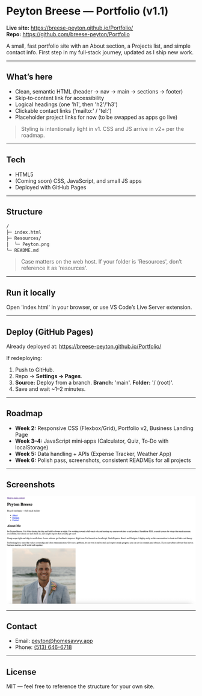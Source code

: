 # Peyton Breese — Portfolio (v1.1)

**Live site:** https://breese-peyton.github.io/Portfolio/  
**Repo:** https://github.com/breese-peyton/Portfolio

A small, fast portfolio site with an About section, a Projects list, and simple contact info. First step in my full‑stack journey, updated as I ship new work.

---

## What’s here

- Clean, semantic HTML (header → nav → main → sections → footer)
- Skip‑to‑content link for accessibility
- Logical headings (one 'h1', then 'h2'/'h3')
- Clickable contact links ('mailto:' / 'tel:')
- Placeholder project links for now (to be swapped as apps go live)

> Styling is intentionally light in v1. CSS and JS arrive in v2+ per the roadmap.

---

## Tech

- HTML5  
- (Coming soon) CSS, JavaScript, and small JS apps
- Deployed with GitHub Pages

---

## Structure

```
/
├─ index.html
├─ Resources/
│  └─ Peyton.png
└─ README.md
```

> Case matters on the web host. If your folder is 'Resources', don’t reference it as 'resources'.

---

## Run it locally

Open 'index.html' in your browser, or use VS Code’s Live Server extension.

---

## Deploy (GitHub Pages)

Already deployed at: https://breese-peyton.github.io/Portfolio/

If redeploying:
1) Push to GitHub.  
2) Repo → **Settings → Pages**.  
3) **Source:** Deploy from a branch. **Branch:** 'main'. **Folder:** '/ (root)'.  
4) Save and wait ~1–2 minutes.

---

## Roadmap

- **Week 2:** Responsive CSS (Flexbox/Grid), Portfolio v2, Business Landing Page
- **Week 3–4:** JavaScript mini‑apps (Calculator, Quiz, To‑Do with localStorage)
- **Week 5:** Data handling + APIs (Expense Tracker, Weather App)
- **Week 6:** Polish pass, screenshots, consistent READMEs for all projects

---

## Screenshots

![Portfolio home](./assets/screenshot-home.png)

---

## Contact

- Email: [peyton@homesavvy.app](mailto:peyton@homesavvy.app)  
- Phone: [(513) 646-6718](tel:+15136466718)

---

## License

MIT — feel free to reference the structure for your own site.
